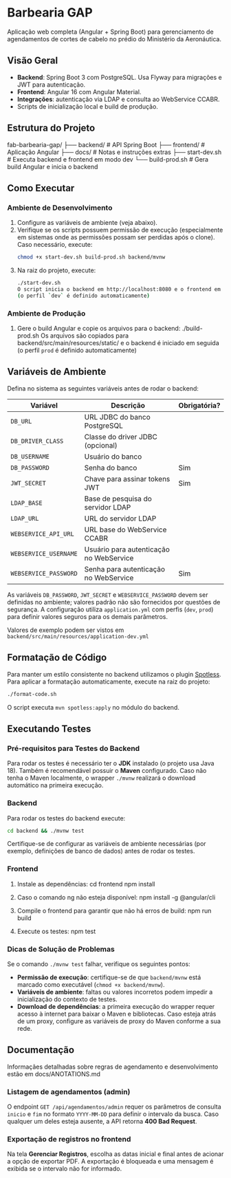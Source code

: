 # Barbearia GAP

Aplicação web completa (Angular + Spring Boot) para gerenciamento de
agendamentos de cortes de cabelo no prédio do Ministério da Aeronáutica.

## Visão Geral
- **Backend**: Spring Boot 3 com PostgreSQL. Usa Flyway para migrações e JWT
  para autenticação.
- **Frontend**: Angular 16 com Angular Material.
- **Integrações**: autenticação via LDAP e consulta ao WebService CCABR.
- Scripts de inicialização local e build de produção.

## Estrutura do Projeto
fab-barbearia-gap/
├── backend/ # API Spring Boot
├── frontend/ # Aplicação Angular
├── docs/ # Notas e instruções extras
├── start-dev.sh # Executa backend e frontend em modo dev
└── build-prod.sh # Gera build Angular e inicia o backend


## Como Executar
### Ambiente de Desenvolvimento
1. Configure as variáveis de ambiente (veja abaixo).
2. Verifique se os scripts possuem permissão de execução (especialmente em
   sistemas onde as permissões possam ser perdidas após o clone). Caso
   necessário, execute:
   ```bash
   chmod +x start-dev.sh build-prod.sh backend/mvnw
   ```
3. Na raiz do projeto, execute:
   ```bash
   ./start-dev.sh
   O script inicia o backend em http://localhost:8080 e o frontend em http://localhost:4200
   (o perfil `dev` é definido automaticamente)

### Ambiente de Produção
1. Gere o build Angular e copie os arquivos para o backend:
    ./build-prod.sh
    Os arquivos são copiados para backend/src/main/resources/static/ e o backend é iniciado em seguida
    (o perfil `prod` é definido automaticamente)

## Variáveis de Ambiente
Defina no sistema as seguintes variáveis antes de rodar o backend:

| Variável              | Descrição                               | Obrigatória? |
| --------------------- | --------------------------------------- | ------------ |
| `DB_URL`              | URL JDBC do banco PostgreSQL            |              |
| `DB_DRIVER_CLASS`     | Classe do driver JDBC (opcional)        |              |
| `DB_USERNAME`         | Usuário do banco                        |              |
| `DB_PASSWORD`         | Senha do banco                          | Sim          |
| `JWT_SECRET`          | Chave para assinar tokens JWT           | Sim          |
| `LDAP_BASE`           | Base de pesquisa do servidor LDAP       |              |
| `LDAP_URL`            | URL do servidor LDAP                    |              |
| `WEBSERVICE_API_URL`  | URL base do WebService CCABR            |              |
| `WEBSERVICE_USERNAME` | Usuário para autenticação no WebService |              |
| `WEBSERVICE_PASSWORD` | Senha para autenticação no WebService   | Sim          |

As variáveis `DB_PASSWORD`, `JWT_SECRET` e `WEBSERVICE_PASSWORD` devem
ser definidas no ambiente; valores padrão não são fornecidos por
questões de segurança. A configuração utiliza `application.yml` com
perfis (`dev`, `prod`) para definir valores seguros para os demais
parâmetros.

Valores de exemplo podem ser vistos em
`backend/src/main/resources/application-dev.yml`

## Formatação de Código
Para manter um estilo consistente no backend utilizamos o plugin
[Spotless](https://github.com/diffplug/spotless). Para aplicar a
formatação automaticamente, execute na raiz do projeto:

```bash
./format-code.sh
```

O script executa `mvn spotless:apply` no módulo do backend.

## Executando Testes

### Pré-requisitos para Testes do Backend
Para rodar os testes é necessário ter o **JDK** instalado (o projeto usa Java 18).
Também é recomendável possuir o **Maven** configurado. Caso não tenha o Maven
localmente, o wrapper `./mvnw` realizará o download automático na primeira
execução.

### Backend
Para rodar os testes do backend execute:
```bash
cd backend && ./mvnw test
```
Certifique-se de configurar as variáveis de ambiente necessárias (por exemplo,
definições de banco de dados) antes de rodar os testes.

### Frontend
1. Instale as dependências:
    cd frontend
    npm install

2. Caso o comando ng não esteja disponível:
    npm install -g @angular/cli

3. Compile o frontend para garantir que não há erros de build:
    npm run build

4. Execute os testes:
    npm test

### Dicas de Solução de Problemas
Se o comando `./mvnw test` falhar, verifique os seguintes pontos:
- **Permissão de execução**: certifique-se de que `backend/mvnw` está
  marcado como executável (`chmod +x backend/mvnw`).
- **Variáveis de ambiente**: faltas ou valores incorretos podem impedir a
  inicialização do contexto de testes.
- **Download de dependências**: a primeira execução do wrapper requer acesso à
  internet para baixar o Maven e bibliotecas. Caso esteja atrás de um proxy,
  configure as variáveis de proxy do Maven conforme a sua rede.

## Documentação
Informaçães detalhadas sobre regras de agendamento e desenvolvimento estão em docs/ANOTATIONS.md

### Listagem de agendamentos (admin)
O endpoint `GET /api/agendamentos/admin` requer os parâmetros de consulta `inicio` e `fim` no formato `YYYY-MM-DD` para definir o intervalo da busca. Caso qualquer um deles esteja ausente, a API retorna **400 Bad Request**.

### Exportação de registros no frontend
Na tela **Gerenciar Registros**, escolha as datas inicial e final antes de acionar a opção de exportar PDF. A exportação é bloqueada e uma mensagem é exibida se o intervalo não for informado.
